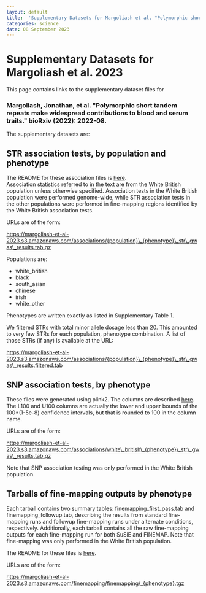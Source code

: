 ```yaml
---
layout: default
title:  'Supplementary Datasets for Margoliash et al. "Polymorphic short tandem repeats make widespread contributions to blood and serum traits"'
categories: science
date: 08 September 2023
---
```


# Supplementary Datasets for Margoliash et al. 2023

This page contains links to the supplementary dataset files for 

### Margoliash, Jonathan, et al. "Polymorphic short tandem repeats make widespread contributions to blood and serum traits." bioRxiv (2022): 2022-08.

The supplementary datasets are:

## STR association tests, by population and phenotype

The README for these association files is [here](/2023/09/08/Margoliash-et-al-GWAS-README.html).  
Association statistics referred to in the text are from the White British population unless otherwise specified. Association tests
in the White British population were performed genome-wide, while STR association tests in the other populations were performed in 
fine-mapping regions identified by the White British association tests.

URLs are of the form:  

https://margoliash-et-al-2023.s3.amazonaws.com/associations/{population}\_{phenotype}\_str\_gwas\_results.tab.gz

Populations are:

* white\_british
* black
* south\_asian
* chinese
* irish
* white\_other

Phenotypes are written exactly as listed in Supplementary Table 1.

We filtered STRs with total minor allele dosage less than 20. This amounted to very few STRs for each population, phenotype combination.
A list of those STRs (if any) is available at the URL: 

https://margoliash-et-al-2023.s3.amazonaws.com/associations/{population}\_{phenotype}\_str\_gwas\_results.filtered.tab

## SNP association tests, by phenotype

These files were generated using plink2.
The columns are described [here](https://www.cog-genomics.org/plink/2.0/formats#glm_linear).
The L100 and U100 columns are actually the lower and upper bounds of the 100\*(1-5e-8) confidence intervals,
but that is rounded to 100 in the column name.

URLs are of the form:  

https://margoliash-et-al-2023.s3.amazonaws.com/associations/white\_british\_{phenotype}\_str\_gwas\_results.tab.gz

Note that SNP association testing was only performed in the White British population.

## Tarballs of fine-mapping outputs by phenotype

Each tarball contains two summary tables: finemapping\_first\_pass.tab and finemapping\_followup.tab, describing the results
from standard fine-mapping runs and followup fine-mapping runs under alternate conditions, respectively. Additionally,
each tarball contains all the raw fine-mapping outputs for each fine-mapping run for both SuSiE and FINEMAP. Note that
fine-mapping was only performed in the White British population.

The README for these files is [here](/2023/09/08/Margoliash-et-al-finemapping-README.html).

URLs are of the form:  

https://margoliash-et-al-2023.s3.amazonaws.com/finemapping/finemapping\_{phenotype}.tgz
